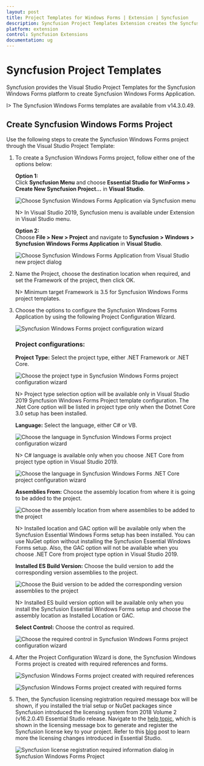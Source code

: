 ```yaml
---
layout: post
title: Project Templates for Windows Forms | Extension | Syncfusion
description: Syncfusion Project Templates Extension creates the Syncfusion Windows Forms Application by adding the required assemblies.
platform: extension
control: Syncfusion Extensions
documentation: ug
---
```



# Syncfusion Project Templates

Syncfusion provides the Visual Studio Project Templates for the Syncfusion Windows Forms platform to create Syncfusion Windows Forms Application. 

I> The Syncfusion Windows Forms templates are available from v14.3.0.49. 

## Create Syncfusion Windows Forms Project 

Use the following steps to create the Syncfusion Windows Forms project through the Visual Studio Project Template: 

1. To create a Syncfusion Windows Forms project, follow either one of the options below:  
    
   **Option 1:**  
   Click **Syncfusion Menu** and choose **Essential Studio for WinForms > Create New Syncfusion Project…** in **Visual Studio**.

   ![Choose Syncfusion Windows Forms Application via Syncfusion menu](Project-Template-images\Syncfusion_Menu_ProjectTemplate.png)

   N> In Visual Studio 2019, Syncfusion menu is available under Extension in Visual Studio menu.

   **Option 2:**  
    Choose **File > New > Project** and navigate to **Syncfusion > Windows > Syncfusion Windows Forms Application** in **Visual Studio**.

   ![Choose Syncfusion Windows Forms Application from Visual Studio new project dialog](Project-Template-images\Syncfusion-Project-Template-Gallery-1.png)

2. Name the Project, choose the destination location when required, and set the Framework of the project, then click OK.  

   N> Minimum target Framework is 3.5 for Syncfusion Windows Forms project templates. 

3. Choose the options to configure the Syncfusion Windows Forms Application by using the following Project Configuration Wizard.  
  
   ![Syncfusion Windows Forms project configuration wizard](Project-Template-images\Syncfusion-Project-Template-Gallery-2.png)
                                                     
   ### Project configurations: 

   **Project Type:** Select the project type, either .NET Framework or .NET Core.

   ![Choose the project type in Syncfusion Windows Forms project configuration wizard](Project-Template-images\Syncfusion-Project-Template-Gallery-11.png)

   N> Project type selection option will be available only in Visual Studio 2019 Syncfusion Windows Forms Project template configuration. The .Net Core option will be listed in project type only when the Dotnet Core 3.0 setup has been installed.

   **Language:** Select the language, either C# or VB. 

   ![Choose the language in Syncfusion Windows Forms project configuration wizard](Project-Template-images\Syncfusion-Project-Template-Gallery-3.png)

   N> C# language is available only when you choose .NET Core from project type option in Visual Studio 2019.

   ![Choose the language in Syncfusion Windows Forms .NET Core project configuration wizard](Project-Template-images\Syncfusion-Project-Template-Gallery-9.png)

   **Assemblies From:** Choose the assembly location from where it is going to be added to the project. 

   ![Choose the assembly location from where assemblies to be added to the project](Project-Template-images\Syncfusion-Project-Template-Gallery-4.png)

   N> Installed location and GAC option will be available only when the Syncfusion Essential Windows Forms setup has been installed. You can use NuGet option without installing the Syncfusion Essential Windows Forms setup. Also, the GAC option will not be available when you choose .NET Core from project type option in Visual Studio 2019. 

   **Installed ES Build Version:** Choose the build version to add the corresponding version assemblies to the project.

   ![Choose the Buid version to be added the corresponding version assemblies to the project](Project-Template-images\Syncfusion-Project-Template-Gallery-10.png)

   N> Installed ES build version option will be available only when you install the Syncfusion Essential Windows Forms setup and choose the assembly location as Installed Location or GAC.

   **Select Control:** Choose the control as required. 

   ![Choose the required control in Syncfusion Windows Forms project configuration wizard](Project-Template-images\Syncfusion-Project-Template-Gallery-5.png)
      
4. After the Project Configuration Wizard is done, the Syncfusion Windows Forms project is created with required references and forms. 

   ![Syncfusion Windows Forms project created with required references](Project-Template-images\Syncfusion-Project-Template-Gallery-6.png)

   ![Syncfusion Windows Forms project created with required forms](Project-Template-images\Syncfusion-Project-Template-Gallery-7.png)

5. Then, the Syncfusion licensing registration required message box will be shown, if you installed the trial setup or NuGet packages since Syncfusion introduced the licensing system from 2018 Volume 2 (v16.2.0.41) Essential Studio release. Navigate to the [help topic](https://help.syncfusion.com/common/essential-studio/licensing/license-key#how-to-generate-syncfusion-license-key), which is shown in the licensing message box to generate and register the Syncfusion license key to your project. Refer to this [blog](https://blog.syncfusion.com/post/Whats-New-in-2018-Volume-2-Licensing-Changes-in-the-1620x-Version-of-Essential-Studio.aspx) post to learn more the licensing changes introduced in Essential Studio.

   ![Syncfusion license registration required information dialog in Syncfusion Windows Forms Project](Project-Template-images\Syncfusion-Project-Template-Gallery-8.png)   